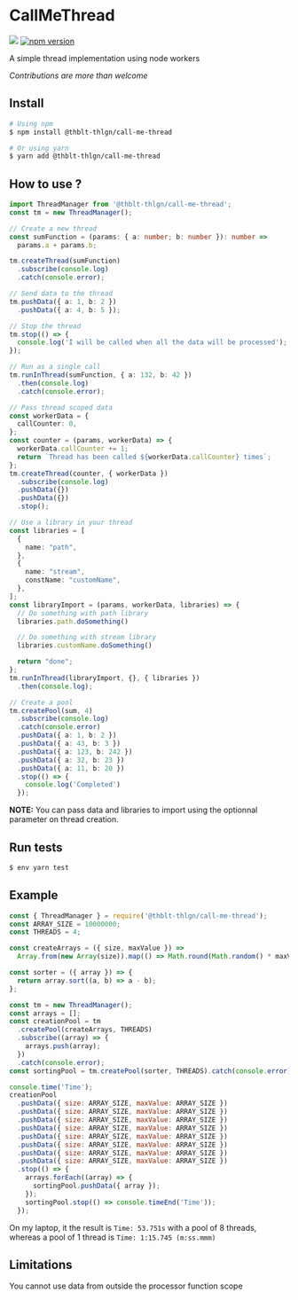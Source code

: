 # CallMeThread

![](https://github.com/thblt-thlgn/call-me-thread/workflows/Run%20tests/badge.svg)
[![npm version](https://badge.fury.io/js/%40thblt-thlgn%2Fcall-me-thread.svg)](https://badge.fury.io/js/%40thblt-thlgn%2Fomdb)

A simple thread implementation using node workers

_Contributions are more than welcome_

## Install

```sh
# Using npm
$ npm install @thblt-thlgn/call-me-thread

# Or using yarn
$ yarn add @thblt-thlgn/call-me-thread
```

## How to use ?

```ts
import ThreadManager from '@thblt-thlgn/call-me-thread';
const tm = new ThreadManager();

// Create a new thread
const sumFunction = (params: { a: number; b: number }): number => 
  params.a + params.b;

tm.createThread(sumFunction)
  .subscribe(console.log)
  .catch(console.error);

// Send data to the thread
tm.pushData({ a: 1, b: 2 })
  .pushData({ a: 4, b: 5 });

// Stop the thread
tm.stop(() => {
  console.log('I will be called when all the data will be processed');
});

// Run as a single call
tm.runInThread(sumFunction, { a: 132, b: 42 })
  .then(console.log)
  .catch(console.error);

// Pass thread scoped data
const workerData = {
  callCounter: 0,
};
const counter = (params, workerData) => {
  workerData.callCounter += 1;
  return `Thread has been called ${workerData.callCounter} times`;
};
tm.createThread(counter, { workerData })
  .subscribe(console.log)
  .pushData({})
  .pushData({})
  .stop();

// Use a library in your thread
const libraries = [
  {
    name: "path",
  },
  {
    name: "stream",
    constName: "customName",
  },
];
const libraryImport = (params, workerData, libraries) => {
  // Do something with path library
  libraries.path.doSomething()

  // Do something with stream library
  libraries.customName.doSomething()

  return "done";
};
tm.runInThread(libraryImport, {}, { libraries })
  .then(console.log);

// Create a pool
tm.createPool(sum, 4)
  .subscribe(console.log)
  .catch(console.error)
  .pushData({ a: 1, b: 2 })
  .pushData({ a: 43, b: 3 })
  .pushData({ a: 123, b: 242 })
  .pushData({ a: 32, b: 23 })
  .pushData({ a: 11, b: 20 })
  .stop(() => {
    console.log('Completed')
  });
```

__NOTE:__ You can pass data and libraries to import using the optionnal parameter on thread creation.

## Run tests

```sh
$ env yarn test
```

## Example
```js
const { ThreadManager } = require('@thblt-thlgn/call-me-thread');
const ARRAY_SIZE = 10000000;
const THREADS = 4;

const createArrays = ({ size, maxValue }) =>
  Array.from(new Array(size)).map(() => Math.round(Math.random() * maxValue));

const sorter = ({ array }) => {
  return array.sort((a, b) => a - b);
};

const tm = new ThreadManager();
const arrays = [];
const creationPool = tm
  .createPool(createArrays, THREADS)
  .subscribe((array) => {
    arrays.push(array);
  })
  .catch(console.error);
const sortingPool = tm.createPool(sorter, THREADS).catch(console.error);

console.time('Time');
creationPool
  .pushData({ size: ARRAY_SIZE, maxValue: ARRAY_SIZE })
  .pushData({ size: ARRAY_SIZE, maxValue: ARRAY_SIZE })
  .pushData({ size: ARRAY_SIZE, maxValue: ARRAY_SIZE })
  .pushData({ size: ARRAY_SIZE, maxValue: ARRAY_SIZE })
  .pushData({ size: ARRAY_SIZE, maxValue: ARRAY_SIZE })
  .pushData({ size: ARRAY_SIZE, maxValue: ARRAY_SIZE })
  .pushData({ size: ARRAY_SIZE, maxValue: ARRAY_SIZE })
  .pushData({ size: ARRAY_SIZE, maxValue: ARRAY_SIZE })
  .stop(() => {
    arrays.forEach((array) => {
      sortingPool.pushData({ array });
    });
    sortingPool.stop(() => console.timeEnd('Time'));
  });
```

On my laptop, it the result is `Time: 53.751s` with a pool of 8 threads, whereas a pool of 1 thread is `Time: 1:15.745 (m:ss.mmm)`

## Limitations
You cannot use data from outside the processor function scope

